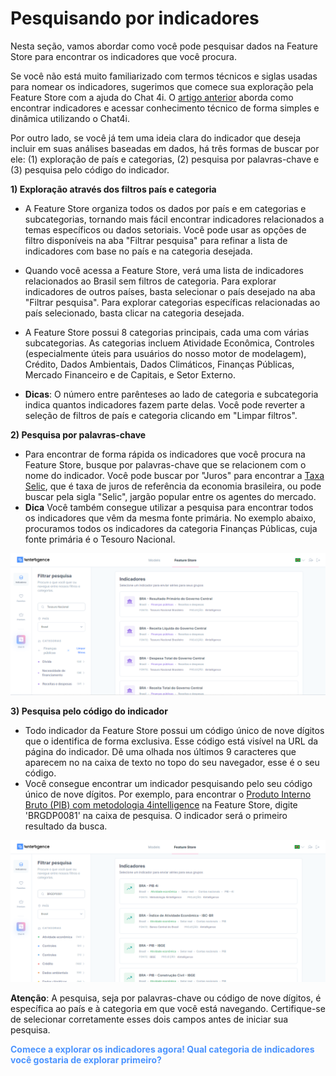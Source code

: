 # Pesquisando por indicadores

Nesta seção, vamos abordar como você pode pesquisar dados na Feature Store para encontrar os indicadores que você procura.

Se você não está muito familiarizado com termos técnicos e siglas usadas para nomear os indicadores, sugerimos que comece sua exploração pela Feature Store com a ajuda do Chat 4i. O [artigo anterior](/help-center/feature-store/search/chat-4i.md) aborda como encontrar indicadores e acessar conhecimento técnico de forma simples e dinâmica utilizando o Chat4i.

Por outro lado, se você já tem uma ideia clara do indicador que deseja incluir em suas análises baseadas em dados, há três formas de buscar por ele: (1) exploração de país e categorias, (2) pesquisa por palavras-chave e (3) pesquisa pelo código do indicador.

**1) Exploração através dos filtros país e categoria**

-   A Feature Store organiza todos os dados por país e em categorias e subcategorias, tornando mais fácil encontrar indicadores relacionados a temas específicos ou dados setoriais. Você pode usar as opções de filtro disponíveis na aba "Filtrar pesquisa" para refinar a lista de indicadores com base no país e na categoria desejada. 

-   Quando você acessa a Feature Store, verá uma lista de indicadores relacionados ao Brasil sem filtros de categoria. Para explorar indicadores de outros países, basta selecionar o país desejado na aba "Filtrar pesquisa". Para explorar categorias específicas relacionadas ao país selecionado, basta clicar na categoria desejada.

-   A Feature Store possui 8 categorias principais, cada uma com várias subcategorias. As categorias incluem Atividade Econômica, Controles (especialmente úteis para usuários do nosso motor de modelagem), Crédito, Dados Ambientais, Dados Climáticos, Finanças Públicas, Mercado Financeiro e de Capitais, e Setor Externo.

-   **Dicas**: O número entre parênteses ao lado de categoria e subcategoria indica quantos indicadores fazem parte delas. Você pode reverter a seleção de filtros de país e categoria clicando em "Limpar filtros".


**2) Pesquisa por palavras-chave**

-   Para encontrar de forma rápida os indicadores que você procura na Feature Store, busque por palavras-chave que se relacionem com o nome do indicador. Você pode buscar por "Juros" para encontrar a [Taxa Selic](https://stg4ch.4casthub.ai/feature-store/indicators/BRINR0010), que é taxa de juros de referência da economia brasileira, ou pode buscar pela sigla "Selic", jargão popular entre os agentes do mercado.
-  **Dica** Você também consegue utilizar a pesquisa para encontrar todos os indicadores que vêm da mesma fonte primária. No exemplo abaixo, procuramos todos os indicadores da categoria Finanças Públicas, cuja fonte primária é o Tesouro Nacional.

![](https://raw.githubusercontent.com/4intelligence/documentation/main/pt-br/feature-store/search/img/busca_palavra.png)

**3) Pesquisa pelo código do indicador**

-   Todo indicador da Feature Store possui um código único de nove dígitos que o identifica de forma exclusiva. Esse código está visível na URL da página do indicador. Dê uma olhada nos últimos 9 caracteres que aparecem no na caixa de texto no topo do seu navegador, esse é o seu código.
-   Você consegue encontrar um indicador pesquisando pelo seu código único de nove dígitos. Por exemplo, para encontrar o [Produto Interno Bruto (PIB) com metodologia 4intelligence](https://4casthub.ai/feature-store/indicators/BRGDP0081) na Feature Store, digite 'BRGDP0081' na caixa de pesquisa. O indicador será o primeiro resultado da busca.

![](https://raw.githubusercontent.com/4intelligence/documentation/main/pt-br/feature-store/search/img/busca_codigo.png)

**Atenção**: A pesquisa, seja por palavras-chave ou código de nove dígitos, é específica ao país e à categoria em que você está navegando. Certifique-se de selecionar corretamente esses dois campos antes de iniciar sua pesquisa.

<style>
blue4i {
  color: #4C94FF;
}
</style>
<blue4i>**Comece a explorar os indicadores agora! Qual categoria de indicadores você gostaria de explorar primeiro?**</blue4i>